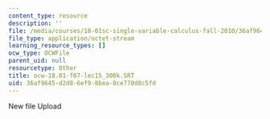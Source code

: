 ```yaml
---
content_type: resource
description: ''
file: /media/courses/18-01sc-single-variable-calculus-fall-2010/36af9645d2d86ef98bea0ce770d8c5fd_ocw-18.01-f07-lec15_300k.SRT
file_type: application/octet-stream
learning_resource_types: []
ocw_type: OCWFile
parent_uid: null
resourcetype: Other
title: ocw-18.01-f07-lec15_300k.SRT
uid: 36af9645-d2d8-6ef9-8bea-0ce770d8c5fd
---
```

New file Upload